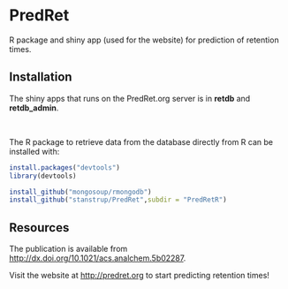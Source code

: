 PredRet
==========

R package and shiny app (used for the website) for prediction of retention times.


## Installation
The shiny apps that runs on the PredRet.org server is in **retdb** and **retdb_admin**.

<br>

The R package to retrieve data from the database directly from R can be installed with:


```R
install.packages("devtools")
library(devtools)

install_github("mongosoup/rmongodb")
install_github("stanstrup/PredRet",subdir = "PredRetR")
```

## Resources
The publication is available from http://dx.doi.org/10.1021/acs.analchem.5b02287.

Visit the website at http://predret.org to start predicting retention times!
